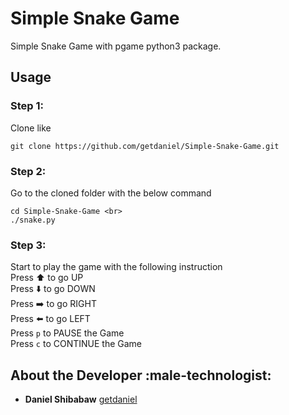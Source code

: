 # Simple Snake Game
Simple Snake Game with pgame python3 package.

## Usage
### Step 1:
Clone like 
```
git clone https://github.com/getdaniel/Simple-Snake-Game.git
```
### Step 2:
Go to the cloned folder with the below command
```
cd Simple-Snake-Game <br>
./snake.py
```
### Step 3:
Start to play the game with the following instruction <br>
Press :arrow_up: to go UP <br>
Press :arrow_down: to go DOWN <br>
Press :arrow_right: to go RIGHT <br>
Press :arrow_left: to go LEFT <br>
Press `p` to PAUSE the Game <br>
Press `c` to CONTINUE the Game <br>

## About the Developer :male-technologist:
* **Daniel Shibabaw** [getdaniel](https://github.com/getdaniel/)
